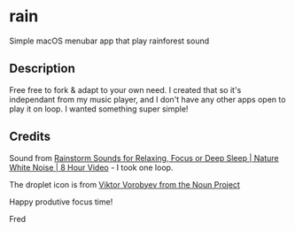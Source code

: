 # rain
Simple macOS menubar app that play rainforest sound

## Description
Free free to fork & adapt to your own need. I created that so it's independant from my music player, and I don't have any other apps open to play it on loop. I wanted something super simple!

## Credits
Sound from [Rainstorm Sounds for Relaxing, Focus or Deep Sleep | Nature White Noise | 8 Hour Video](https://www.youtube.com/watch?v=yIQd2Ya0Ziw) - I took one loop.

The droplet icon is from [Viktor Vorobyev from the Noun Project](https://thenounproject.com/term/droplet/501803/)

Happy produtive focus time!

Fred
